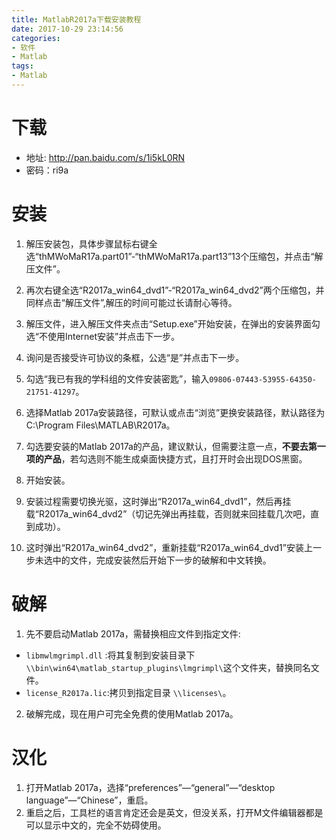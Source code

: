```yaml
---
title: MatlabR2017a下载安装教程
date: 2017-10-29 23:14:56
categories:
- 软件
- Matlab
tags:
- Matlab
---
```


# 下载
* 地址: http://pan.baidu.com/s/1i5kL0RN
* 密码：ri9a

# 安装

1. 解压安装包，具体步骤鼠标右键全选“thMWoMaR17a.part01”-“thMWoMaR17a.part13”13个压缩包，并点击“解压文件”。

2. 再次右键全选“R2017a_win64_dvd1”-“R2017a_win64_dvd2”两个压缩包，并同样点击“解压文件”,解压的时间可能过长请耐心等待。

3. 解压文件，进入解压文件夹点击“Setup.exe”开始安装，在弹出的安装界面勾选“不使用Internet安装”并点击下一步。

4. 询问是否接受许可协议的条框，公选“是”并点击下一步。

5. 勾选“我已有我的学科组的文件安装密匙”，输入`09806-07443-53955-64350-21751-41297`。

6. 选择Matlab 2017a安装路径，可默认或点击“浏览”更换安装路径，默认路径为C:\Program Files\MATLAB\R2017a。

7. 勾选要安装的Matlab 2017a的产品，建议默认，但需要注意一点，**不要去第一项的产品**，若勾选则不能生成桌面快捷方式，且打开时会出现DOS黑窗。

8. 开始安装。

9. 安装过程需要切换光驱，这时弹出“R2017a_win64_dvd1”，然后再挂载“R2017a_win64_dvd2”（切记先弹出再挂载，否则就来回挂载几次吧，直到成功）。

10. 这时弹出“R2017a_win64_dvd2”，重新挂载“R2017a_win64_dvd1”安装上一步未选中的文件，完成安装然后开始下一步的破解和中文转换。


# 破解

1. 先不要启动Matlab 2017a，需替换相应文件到指定文件:
* `libmwlmgrimpl.dll` :将其复制到安装目录下`\\bin\win64\matlab_startup_plugins\lmgrimpl\`这个文件夹，替换同名文件。
* `license_R2017a.lic`:拷贝到指定目录 `\\licenses\`。

2. 破解完成，现在用户可完全免费的使用Matlab 2017a。


# 汉化

1. 打开Matlab 2017a，选择“preferences”—“general”—“desktop language”—“Chinese”，重启。
2. 重启之后，工具栏的语言肯定还会是英文，但没关系，打开M文件编辑器都是可以显示中文的，完全不妨碍使用。